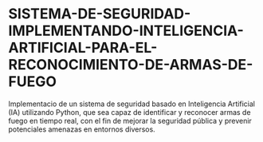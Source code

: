 # SISTEMA-DE-SEGURIDAD-IMPLEMENTANDO-INTELIGENCIA-ARTIFICIAL-PARA-EL-RECONOCIMIENTO-DE-ARMAS-DE-FUEGO
Implementacio de un sistema de seguridad basado en Inteligencia Artificial (IA) utilizando Python, que sea capaz de identificar y reconocer armas de fuego en tiempo real, con el fin de mejorar la seguridad pública y prevenir potenciales amenazas en entornos diversos.
